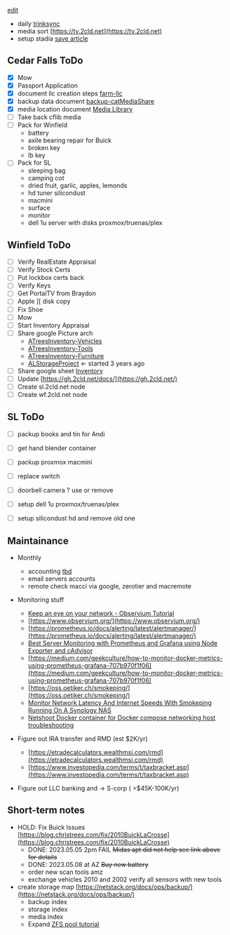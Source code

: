 [edit](https://github.com/christrees/wip/edit/main/README.md)

- daily [trinksync](https://gitea.trink.com/cat/trinkcatchat)
- media sort [https://tv.2cld.net](https://tv.2cld.net)
- setup stadia [save article](https://www.theverge.com/23559284/google-stadia-controller-bluetooth-mode-how-to)

## Cedar Falls ToDo
- [x] Mow
- [x] Passport Application
- [x] document llc creation steps [farm-llc](https://blog.christrees.com/farm/llc)
- [x] backup data document [backup-catMediaShare](https://netstack.org/docs/ops/backup/backup-catMediaShare)
- [x] media location document [Media Library](https://docs.google.com/spreadsheets/d/1QtCblfwwH6PWYOKnIw2m4DKLni8KrVynXM6Xslb7mGg/edit#gid=1436813512)
- [ ] Take back cflib media
- [ ] Pack for Winfield
  - battery
  - axile bearing repair for Buick
  - broken key
  - lb key
- [ ] Pack for SL
  - sleeping bag
  - camping cot
  - dried fruit, garlic, apples, lemonds
  - hd tuner silicondust
  - macmini
  - surface
  - monitor
  - dell 1u server with disks proxmox/truenas/plex
      
## Winfield ToDo
- [ ] Verify RealEstate Appraisal
- [ ] Verify Stock Certs
- [ ] Put lockbox certs back
- [ ] Verify Keys
- [ ] Get PortalTV from Braydon
- [ ] Apple ][ disk copy
- [ ] Fix Shoe
- [ ] Mow
- [ ] Start Inventory Appraisal
- [ ] Share google Picture arch
  - [ATreesInventory-Vehicles](https://photos.app.goo.gl/iRtCmhMinQegmbYf6)
  - [ATreesInventory-Tools]()
  - [ATreesInventory-Furniture](https://photos.app.goo.gl/waKUfjM7TZVsJ8Bh8)
  - [ALStorageProject](https://photos.app.goo.gl/j7qVmphV8Mpxem5p7) <- started 3 years ago
- [ ] Share google sheet [Inventory](https://docs.google.com/spreadsheets/d/1DKb3lPvvxENL9s3Xo8LNtRDORzgJTz41veKOQpennk4/edit#gid=1996244136)
- [ ] Update [https://gh.2cld.net/docs/](https://gh.2cld.net/)
- [ ] Create sl.2cld.net node
- [ ] Create wf.2cld.net node

## SL ToDo
- [ ] packup books and tin for Andi
- [ ] get hand blender container
- [ ] packup proxmox macmini
- [ ] replace switch
- [ ] doorbell camera ? use or remove
- [ ] setup dell 1u proxmox/truenas/plex
- [ ] setup silicondust hd and remove old one


## Maintainance
- Monthly
  - accounting [tbd]()
  - email servers accounts
  - remote check macci via google, zerotier and macremote

- Monitoring stuff
  - [Keep an eye on your network - Observium Tutorial](https://www.youtube.com/watch?v=1rKRrFVXAgU&t=1110s)
  - [https://www.observium.org/](https://www.observium.org/)
  - [https://prometheus.io/docs/alerting/latest/alertmanager/](https://prometheus.io/docs/alerting/latest/alertmanager/)
  - [Best Server Monitoring with Prometheus and Grafana using Node Exporter and cAdvisor](https://www.youtube.com/watch?v=RAqMP_NnGec)
  - [https://medium.com/geekculture/how-to-monitor-docker-metrics-using-prometheus-grafana-707b970f1f06](https://medium.com/geekculture/how-to-monitor-docker-metrics-using-prometheus-grafana-707b970f1f06)
  - [https://oss.oetiker.ch/smokeping/](https://oss.oetiker.ch/smokeping/)
  - [Monitor Network Latency And Internet Speeds With Smokeping Running On A Synology NAS](https://www.youtube.com/watch?v=c4kw_Fcdmj4)
  - [Netshoot Docker container for Docker compose networking host troubleshooting](https://www.youtube.com/watch?v=wqtEUFDdZXU)

- Figure out IRA transfer and RMD (est $2K/yr) 
  - [https://etradecalculators.wealthmsi.com/rmd](https://etradecalculators.wealthmsi.com/rmd)
  - [https://www.investopedia.com/terms/t/taxbracket.asp](https://www.investopedia.com/terms/t/taxbracket.asp)
- Figure out LLC banking and -> S-corp ( >$45K-100K/yr)

## Short-term notes
- HOLD: Fix Buick Issues [https://blog.christrees.com/fix/2010BuickLaCrosse](https://blog.christrees.com/fix/2010BuickLaCrosse)
  - DONE: 2023.05.05 2pm FAIL ~~Midas apt did not help see link above for details~~
  - DONE: 2023.05.08 at AZ ~~Buy new battery~~
  - order new scan tools amz
  - exchange vehicles 2010 and 2002 verify all sensors with new tools
- create storage map [https://netstack.org/docs/ops/backup/](https://netstack.org/docs/ops/backup/)
  - backup index
  - storage index
  - media index 
  - Expand [ZFS pool tutorial](https://www.youtube.com/watch?v=11bWnvCwTOU)
